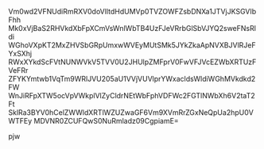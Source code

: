 Vm0wd2VFNUdiRmRXV0doVlltdHdUMVp0TVZOWFZsbDNXa1JTVjJKSGVIbFhh
Mk0xVjBaS2RHVkdXbFpXCmVsWnlWbTB4UzFJeVRrbGlSbVJYQ2sweFNsRldi
WGhoVXpKT2MxZHVSbGRpUmxwWVEyMUtSMk5JYkZkaApNVXBJVlRJeFYxSXhj
RWxXYkdScFVtNUNWVkV5TVV0U2JHUlpZMFprV0FwVFJVcEZWbXRTUzFVeFRr
ZFYKYmtwb1VqTm9WRlJVU205aU1VVjVUVlprYWxacldsWldiWGhMVkdkd2FW
WnJiRFpXTW5ocVpVWkplVlZyCldrNEtWbFphVDFWc2FGTlNWbXh6V2taT2Ft
SklRa3BYV0hCelZWWldXRTlWZUZwaGF6Vm9XVmRrZGxNeQpUa2hpU0VWTFEy
MDVNR0ZCUFQwS0NuRmladz09CgpiamE=

pjw